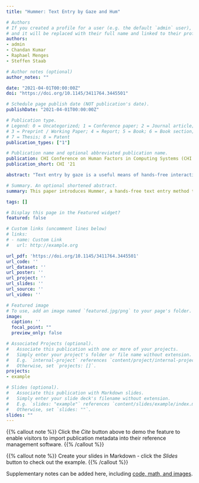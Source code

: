 ```yaml
---
title: "Hummer: Text Entry by Gaze and Hum"

# Authors
# If you created a profile for a user (e.g. the default `admin` user), write the username (folder name) here 
# and it will be replaced with their full name and linked to their profile.
authors:
- admin
- Chandan Kumar
- Raphael Menges
- Steffen Staab

# Author notes (optional)
author_notes: ""

date: "2021-04-01T00:00:00Z"
doi: "https://doi.org/10.1145/3411764.3445501"

# Schedule page publish date (NOT publication's date).
publishDate: "2021-04-01T00:00:00Z"

# Publication type.
# Legend: 0 = Uncategorized; 1 = Conference paper; 2 = Journal article;
# 3 = Preprint / Working Paper; 4 = Report; 5 = Book; 6 = Book section;
# 7 = Thesis; 8 = Patent
publication_types: ["1"]

# Publication name and optional abbreviated publication name.
publication: CHI Conference on Human Factors in Computing Systems (CHI '21), May 8--13, 2021, Yokohama, Japan
publication_short: CHI '21

abstract: "Text entry by gaze is a useful means of hands-free interaction that is applicable in settings where dictation suffers from poor voice recognition or where spoken words and sentences jeopardize privacy or confidentiality. However, text entry by gaze still shows inferior performance and it quickly exhausts its users. We introduce text entry by gaze and hum as a novel hands-free text entry. We review related literature to converge to word-level text entry by analysis of gaze paths that are temporally constrained by humming. We develop and evaluate two design choices: “HumHum” and “Hummer.” The first method requires short hums to indicate the start and end of a word. The second method interprets one continuous humming as an indication of the start and end of a word. In an experiment with 12 participants, Hummer achieved a commendable text entry rate of 20.8 words per minute and outperformed HumHum and the gaze-only method EyeSwipe in both quantitative and qualitative measures."

# Summary. An optional shortened abstract.
summary: This paper introduces Hummer, a hands-free text entry method that works by hum and gaze. 

tags: []

# Display this page in the Featured widget?
featured: false

# Custom links (uncomment lines below)
# links:
# - name: Custom Link
#   url: http://example.org

url_pdf: 'https://doi.org/10.1145/3411764.3445501'
url_code: ''
url_dataset: ''
url_poster: ''
url_project: ''
url_slides: ''
url_source: ''
url_video: ''

# Featured image
# To use, add an image named `featured.jpg/png` to your page's folder. 
image:
  caption: ''
  focal_point: ""
  preview_only: false

# Associated Projects (optional).
#   Associate this publication with one or more of your projects.
#   Simply enter your project's folder or file name without extension.
#   E.g. `internal-project` references `content/project/internal-project/index.md`.
#   Otherwise, set `projects: []`.
projects:
- example

# Slides (optional).
#   Associate this publication with Markdown slides.
#   Simply enter your slide deck's filename without extension.
#   E.g. `slides: "example"` references `content/slides/example/index.md`.
#   Otherwise, set `slides: ""`.
slides: ""
---
```


{{% callout note %}}
Click the *Cite* button above to demo the feature to enable visitors to import publication metadata into their reference management software.
{{% /callout %}}

{{% callout note %}}
Create your slides in Markdown - click the *Slides* button to check out the example.
{{% /callout %}}

Supplementary notes can be added here, including [code, math, and images](https://wowchemy.com/docs/writing-markdown-latex/).
